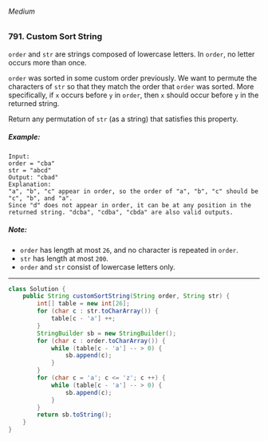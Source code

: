 ###### Medium

### 791. Custom Sort String

`order` and `str` are strings composed of lowercase letters. In `order`, no letter occurs more than once.

`order` was sorted in some custom order previously. We want to permute the characters of `str` so that they match the order that `order` was sorted. More specifically, if `x` occurs before `y` in `order`, then `x` should occur before `y` in the returned string.

Return any permutation of `str` (as a string) that satisfies this property.

##### Example:
```
Input: 
order = "cba"
str = "abcd"
Output: "cbad"
Explanation: 
"a", "b", "c" appear in order, so the order of "a", "b", "c" should be "c", "b", and "a". 
Since "d" does not appear in order, it can be at any position in the returned string. "dcba", "cdba", "cbda" are also valid outputs.
``` 

##### Note:

- `order` has length at most `26`, and no character is repeated in `order`.
- `str` has length at most `200`.
- `order` and `str` consist of lowercase letters only.

***

```java
class Solution {
    public String customSortString(String order, String str) {
        int[] table = new int[26];
        for (char c : str.toCharArray()) {
            table[c - 'a'] ++;
        }
        StringBuilder sb = new StringBuilder();
        for (char c : order.toCharArray()) {
            while (table[c - 'a'] -- > 0) {
                sb.append(c);
            }
        }
        for (char c = 'a'; c <= 'z'; c ++) {
            while (table[c - 'a'] -- > 0) {
                sb.append(c);
            }
        }
        return sb.toString();
    }
}
```
